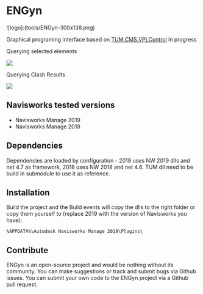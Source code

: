 # ENGyn

![logo]:(tools/ENGyn-300x138.png)

Graphical programing interface based on [TUM.CMS.VPLControl](https://github.com/tumcms/TUM.CMS.VPLControl) in progress

Querying selected elements

![](https://media.giphy.com/media/9JrzovA2JPoX95CBc8/giphy.gif)

Querying Clash Results

![](https://media.giphy.com/media/1fmx4BFwHO7Nez3PCm/200w_d.gif)

## Navisworks tested versions

* Navisworks Manage 2019
* Navisworks Manage 2018

## Dependencies
Dependencies are loaded by configuration - 2019 uses NW 2019 dlls and net 4.7 as framework, 2018 uses NW 2018 and net 4.6.
TUM dll need to be build in submodule to use it as reference.

## Installation
Build the project and the Build events will copy the dlls to the right folder or copy them yourself to (replace 2019 with the version of Navisworks you have):

``` %APPDATA%\Autodesk Navisworks Manage 2019\Plugins\  ```

## Contribute ##

ENGyn is an open-source project and would be nothing without its community. You can make suggestions or track and submit bugs via Github issues.  You can submit your own code to the ENGyn project via a Github pull request.
